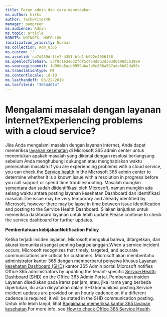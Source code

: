 ```yaml
---
title: Peran admin dan cara menetapkan
ms.author: kirks
author: Techwriter40
manager: pamgreen
ms.audience: Admin
ms.topic: article
ROBOTS: NOINDEX, NOFOLLOW
localization_priority: Normal
ms.collection: Adm_O365
ms.custom: ''
ms.assetid: ca7d439d-ffe7-4351-bfd1-b022e4056138
ms.openlocfilehash: 5cf8c1b3e632fdf5c454d8b2d393d0a98d5a3989
ms.sourcegitcommit: 1d98db8acb9959aba3b5e308a567ade6b62da56c
ms.translationtype: MT
ms.contentlocale: id-ID
ms.lasthandoff: 08/22/2019
ms.locfileid: "36544614"
---
```

# <a name="experiencing-problems-with-a-cloud-service"></a><span data-ttu-id="0344f-102">Mengalami masalah dengan layanan internet?</span><span class="sxs-lookup"><span data-stu-id="0344f-102">Experiencing problems with a cloud service?</span></span>

<span data-ttu-id="0344f-103">Jika Anda mengalami masalah dengan layanan internet, Anda dapat memeriksa [layanan kesehatan](https://admin.microsoft.com/AdminPortal/Home#/servicehealth) di Microsoft 365 admin center untuk menentukan apakah masalah yang dikenal dengan resolusi berlangsung sebelum Anda menghubungi dukungan atau menghabiskan waktu pemecahan masalah.</span><span class="sxs-lookup"><span data-stu-id="0344f-103">If you are experiencing problems with a cloud service, you can check the [Service health](https://admin.microsoft.com/AdminPortal/Home#/servicehealth) in the Microsoft 365 admin center to determine whether it is a known issue with a resolution in progress before you call support or spend time troubleshooting.</span></span> <span data-ttu-id="0344f-104">Masalah mungkin sementara dan sudah diidentifikasi oleh Microsoft, namun mungkin ada selang waktu antara posting layanan kesehatan Dashboard dan identifikasi masalah.</span><span class="sxs-lookup"><span data-stu-id="0344f-104">The issue may be very temporary and already identified by Microsoft, however there may be lapse in time between issue identification and posting to the Service Health Dashboard.</span></span> <span data-ttu-id="0344f-105">Silakan lanjutkan untuk memeriksa dashboard layanan untuk lebih update.</span><span class="sxs-lookup"><span data-stu-id="0344f-105">Please continue to check the service dashboard for further updates.</span></span>

<span data-ttu-id="0344f-106">**Pemberitahuan kebijakan**</span><span class="sxs-lookup"><span data-stu-id="0344f-106">**Notification Policy**</span></span>

<span data-ttu-id="0344f-107">Ketika terjadi insiden layanan, Microsoft mengakui bahwa, ditargetkan, dan akurat komunikasi sangat penting bagi pelanggan.</span><span class="sxs-lookup"><span data-stu-id="0344f-107">When a service incident occurs, Microsoft recognizes that timely, targeted, and accurate communications are critical for customers.</span></span> <span data-ttu-id="0344f-108">Microsoft akan memberitahu administrator kantor 365 dengan memperbarui penyewa khusus [Layanan kesehatan Dashboard (SHD)](https://admin.microsoft.com/AdminPortal/Home#/servicehealth) kantor 365 Admin portal.</span><span class="sxs-lookup"><span data-stu-id="0344f-108">Microsoft notifies Office 365 administrators by updating the tenant-specific [Service Health Dashboard (SHD)](https://admin.microsoft.com/AdminPortal/Home#/servicehealth) on the Office 365 Admin Portal.</span></span> <span data-ttu-id="0344f-109">Pembaruan insiden Layanan disediakan pada irama per jam, atau, jika irama yang berbeda diperlukan, itu akan dinyatakan dalam SHD komunikasi posting.</span><span class="sxs-lookup"><span data-stu-id="0344f-109">Service incident updates are provided on an hourly cadence or, if a different cadence is required, it will be stated in the SHD communication posting.</span></span> <span data-ttu-id="0344f-110">Untuk info lebih lanjut, lihat [Bagaimana memeriksa kantor 365 layanan kesehatan](https://docs.microsoft.com/office365/enterprise/view-service-health).</span><span class="sxs-lookup"><span data-stu-id="0344f-110">For more info, see [How to check Office 365 Service Health](https://docs.microsoft.com/office365/enterprise/view-service-health).</span></span>

